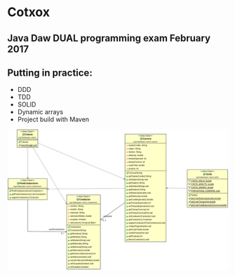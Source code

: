 # Cotxox

## Java Daw DUAL programming exam February 2017


## Putting in practice:
- DDD
- TDD
- SOLID
- Dynamic arrays
- Project build with Maven

![Diagrama de clases UML](./diagrama_clases_UML.png "UML")

